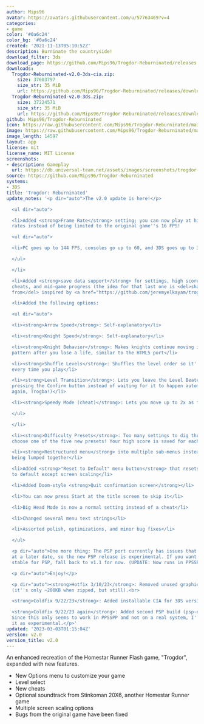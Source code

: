 ```yaml
---
author: Mips96
avatar: https://avatars.githubusercontent.com/u/57763469?v=4
categories:
- game
color: '#0a6c24'
color_bg: '#0a6c24'
created: '2021-11-13T05:10:52Z'
description: Burninate the countryside!
download_filter: 3ds
download_page: https://github.com/Mips96/Trogdor-Reburninated/releases
downloads:
  Trogdor-Reburninated-v2.0-3ds-cia.zip:
    size: 37603797
    size_str: 35 MiB
    url: https://github.com/Mips96/Trogdor-Reburninated/releases/download/v2.0/Trogdor-Reburninated-v2.0-3ds-cia.zip
  Trogdor-Reburninated-v2.0-3ds.zip:
    size: 37224571
    size_str: 35 MiB
    url: https://github.com/Mips96/Trogdor-Reburninated/releases/download/v2.0/Trogdor-Reburninated-v2.0-3ds.zip
github: Mips96/Trogdor-Reburninated
icon: https://raw.githubusercontent.com/Mips96/Trogdor-Reburninated/main/Trogdor-Reburninated/release-resources/logo_icon_android_48.png
image: https://raw.githubusercontent.com/Mips96/Trogdor-Reburninated/main/Trogdor-Reburninated/release-resources/background_psp.png
image_length: 14597
layout: app
license: mit
license_name: MIT License
screenshots:
- description: Gameplay
  url: https://db.universal-team.net/assets/images/screenshots/trogdor-reburninated/gameplay.png
source: https://github.com/Mips96/Trogdor-Reburninated
systems:
- 3DS
title: 'Trogdor: Reburninated'
update_notes: '<p dir="auto">The v2.0 update is here!</p>

  <ul dir="auto">

  <li>Added <strong>Frame Rate</strong> setting; you can now play at higher frame
  rates instead of being limited to the original game''s 16 FPS!

  <ul dir="auto">

  <li>PC goes up to 144 FPS, consoles go up to 60, and 3DS goes up to 30</li>

  </ul>

  </li>

  <li>Added <strong>save data support</strong> for settings, high scores, unlocked
  cheats, and mid-game progress (the idea for that last one is <del>shamelessly stolen
  from</del> inspired by <a href="https://github.com/jeremyelkayam/trogba">Trogba</a>)</li>

  <li>Added the following options:

  <ul dir="auto">

  <li><strong>Arrow Speed</strong>: Self-explanatory</li>

  <li><strong>Knight Speed</strong>: Self-explanatory</li>

  <li><strong>Knight Behavior</strong>: Makes knights continue moving in a constant
  pattern after you lose a life, similar to the HTML5 port</li>

  <li><strong>Shuffle Levels</strong>: Shuffles the level order so it''s different
  every time you play</li>

  <li><strong>Level Transition</strong>: Lets you leave the Level Beaten screen by
  pressing the Confirm button instead of waiting for it to happen automatically (thanks
  again, Trogba!)</li>

  <li><strong>Speedy Mode (cheat)</strong>: Lets you move up to 2x as fast</li>

  </ul>

  </li>

  <li><strong>Difficulty Presets</strong>: Too many settings to dig through? Just
  choose one of the five new presets! Your high score is saved for each preset.</li>

  <li><strong>Restructured menu</strong> into multiple sub-menus instead of everything
  being lumped together</li>

  <li>Added <strong>"Reset to Default" menu button</strong> that resets all settings
  to default except screen scaling</li>

  <li>Added Doom-style <strong>Quit confirmation screen</strong></li>

  <li>You can now press Start at the title screen to skip it</li>

  <li>Big Head Mode is now a normal setting instead of a cheat</li>

  <li>Changed several menu text strings</li>

  <li>Assorted polish, optimizations, and minor bug fixes</li>

  </ul>

  <p dir="auto">One more thing: The PSP port currently has issues that will be fixed
  at a later date, so the new PSP release is experimental. If you want something more
  stable for PSP, fall back to v1.1 for now. (UPDATE: Now runs in PPSSPP; see below)</p>

  <p dir="auto">Enjoy!</p>

  <p dir="auto"><strong>Hotfix 3/10/23</strong>: Removed unused graphics from downloads
  (it''s only ~200KB when zipped, but still).<br>

  <strong>Coldfix 9/22/23</strong>: Added installable CIA for 3DS version.<br>

  <strong>Coldfix 9/22/23 again</strong>: Added second PSP build (psp-experimental-2).
  Since this only seems to work in PPSSPP and not on a real system, I''m still labeling
  it as experimental.</p>'
updated: '2023-03-03T01:15:04Z'
version: v2.0
version_title: v2.0
---
```

An enhanced recreation of the Homestar Runner Flash game, "Trogdor", expanded with new features.
- New Options menu to customize your game
- Level select
- New cheats
- Optional soundtrack from Stinkoman 20X6, another Homestar Runner game
- Multiple screen scaling options
- Bugs from the original game have been fixed